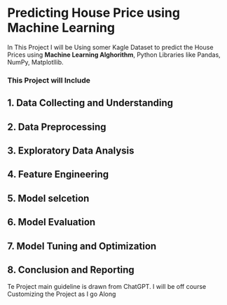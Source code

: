 # Predicting House Price using Machine Learning 
In This Project I will be Using somer Kagle Dataset to predict the House Prices using **Machine Learning Alghorithm**, Python 
Libraries like Pandas, NumPy, Matplotllib. 

### This Project will Include 
## 1. Data Collecting and Understanding 
## 2. Data Preprocessing
## 3. Exploratory Data Analysis
## 4. Feature Engineering 
## 5. Model selcetion 
## 6. Model Evaluation 
## 7. Model Tuning and Optimization 
## 8. Conclusion and Reporting 

Te Project main guideline is drawn from ChatGPT. I will be off course Customizing the Project as I go Along 
